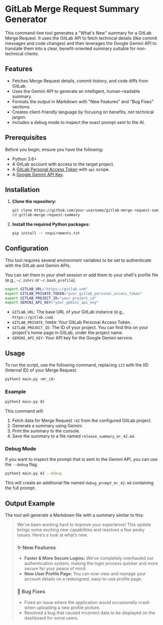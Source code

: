 # GitLab Merge Request Summary Generator

This command-line tool generates a "What's New" summary for a GitLab Merge Request. It uses the GitLab API to fetch technical details (like commit messages and code changes) and then leverages the Google Gemini API to translate them into a clear, benefit-oriented summary suitable for non-technical clients.

## Features

-   Fetches Merge Request details, commit history, and code diffs from GitLab.
-   Uses the Gemini API to generate an intelligent, human-readable summary.
-   Formats the output in Markdown with "New Features" and "Bug Fixes" sections.
-   Creates client-friendly language by focusing on benefits, not technical jargon.
-   Includes a debug mode to inspect the exact prompt sent to the AI.

## Prerequisites

Before you begin, ensure you have the following:

-   Python 3.6+
-   A GitLab account with access to the target project.
-   A [GitLab Personal Access Token](https://docs.gitlab.com/ee/user/profile/personal_access_tokens.html) with `api` scope.
-   A [Google Gemini API Key](https://ai.google.dev/gemini-api/docs/api-key).

## Installation

1.  **Clone the repository:**
    ```bash
    git clone https://github.com/your-username/gitlab-merge-request-summary.git
    cd gitlab-merge-request-summary
    ```

2.  **Install the required Python packages:**
    ```bash
    pip install -r requirements.txt
    ```

## Configuration

This tool requires several environment variables to be set to authenticate with the GitLab and Gemini APIs.

You can set them in your shell session or add them to your shell's profile file (e.g., `~/.zshrc` or `~/.bash_profile`).

```bash
export GITLAB_URL="https://gitlab.com"
export GITLAB_PRIVATE_TOKEN="your_gitlab_personal_access_token"
export GITLAB_PROJECT_ID="your_project_id"
export GEMINI_API_KEY="your_gemini_api_key"
```

-   `GITLAB_URL`: The base URL of your GitLab instance (e.g., `https://gitlab.com`).
-   `GITLAB_PRIVATE_TOKEN`: Your GitLab Personal Access Token.
-   `GITLAB_PROJECT_ID`: The ID of your project. You can find this on your project's home page in GitLab, under the project name.
-   `GEMINI_API_KEY`: Your API key for the Google Gemini service.

## Usage

To run the script, use the following command, replacing `123` with the IID (Internal ID) of your Merge Request.

```bash
python3 main.py <mr_id>
```

### Example

```bash
python3 main.py 42
```

This command will:
1.  Fetch data for Merge Request `!42` from the configured GitLab project.
2.  Generate a summary using Gemini.
3.  Print the summary to the console.
4.  Save the summary to a file named `release_summary_mr_42.md`.

### Debug Mode

If you want to inspect the prompt that is sent to the Gemini API, you can use the `--debug` flag.

```bash
python3 main.py 42 --debug
```

This will create an additional file named `debug_prompt_mr_42.md` containing the full prompt.

## Output Example

The tool will generate a Markdown file with a summary similar to this:

> We've been working hard to improve your experience! This update brings some exciting new capabilities and resolves a few pesky issues. Here’s a look at what’s new.
>
> ### ✨ New Features
>
> -   **Faster & More Secure Logins:** We've completely overhauled our authentication system, making the login process quicker and more secure for your peace of mind.
> -   **New User Profile Page:** You can now view and manage your account details on a redesigned, easy-to-use profile page.
>
> ### 🐛 Bug Fixes
>
> -   Fixed an issue where the application would occasionally crash when uploading a new profile picture.
> -   Resolved a bug that caused incorrect data to be displayed on the dashboard for some users. 